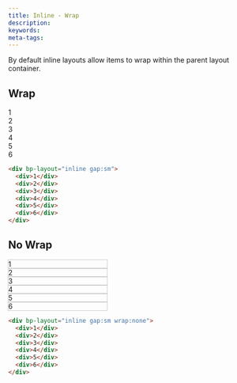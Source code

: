 ```yaml
---
title: Inline - Wrap
description: 
keywords:
meta-tags:
---
```


By default inline layouts allow items to wrap within the parent layout container.


## Wrap

<div bp-layout="inline gap:sm" style="max-width: 200px" demo>
  <div>1</div>
  <div>2</div>
  <div>3</div>
  <div>4</div>
  <div>5</div>
  <div>6</div>
</div>

```html
<div bp-layout="inline gap:sm">
  <div>1</div>
  <div>2</div>
  <div>3</div>
  <div>4</div>
  <div>5</div>
  <div>6</div>
</div>
```
## No Wrap

<div bp-layout="inline gap:sm wrap:none" style="max-width: 200px;" demo>
  <div style="outline: 1px solid #ccc">1</div>
  <div style="outline: 1px solid #ccc">2</div>
  <div style="outline: 1px solid #ccc">3</div>
  <div style="outline: 1px solid #ccc">4</div>
  <div style="outline: 1px solid #ccc">5</div>
  <div style="outline: 1px solid #ccc">6</div>
</div>

```html
<div bp-layout="inline gap:sm wrap:none">
  <div>1</div>
  <div>2</div>
  <div>3</div>
  <div>4</div>
  <div>5</div>
  <div>6</div>
</div>
```